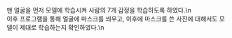 맨 얼굴을 먼저 모델에 학습시켜 사람의 7개 감정을 학습하도록 하였다.\n  
이후 프로그램을 통해 얼굴에 마스크를 씌우고, 이후에 마스크를 쓴 사진에 대해서도 모델이 제대로 학습하는지 확인하였다.\n  
